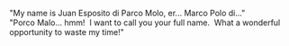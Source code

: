 "My name is Juan Esposito di Parco Molo, er... Marco Polo di..."  
"Porco Malo... hmm!  I want to call you your full name.  What a
wonderful opportunity to waste my time!"


